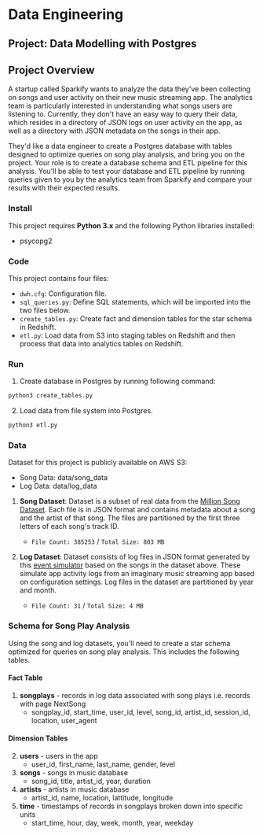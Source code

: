 # Data Engineering
## Project: Data Modelling with Postgres

## Project Overview
A startup called Sparkify wants to analyze the data they've been collecting on songs and user activity on their new music streaming app. The analytics team is particularly interested in understanding what songs users are listening to. Currently, they don't have an easy way to query their data, which resides in a directory of JSON logs on user activity on the app, as well as a directory with JSON metadata on the songs in their app.

They'd like a data engineer to create a Postgres database with tables designed to optimize queries on song play analysis, and bring you on the project. Your role is to create a database schema and ETL pipeline for this analysis. You'll be able to test your database and ETL pipeline by running queries given to you by the analytics team from Sparkify and compare your results with their expected results.

### Install

This project requires **Python 3.x** and the following Python libraries installed:

- psycopg2

### Code

This project contains four files:

- `dwh.cfg`: Configuration file.
- `sql_queries.py`: Define SQL statements, which will be imported into the two files below.
- `create_tables.py`: Create fact and dimension tables for the star schema in Redshift.
- `etl.py`: Load data from S3 into staging tables on Redshift and then process that data into analytics tables on Redshift.

### Run
1. Create database in Postgres by running following command:
```bash
python3 create_tables.py
```  
2. Load data from file system into Postgres.
```bash
python3 etl.py
```  

### Data
Dataset for this project is publicly available on AWS S3: 
- Song Data: data/song_data
- Log Data: data/log_data

1. **Song Dataset**: Dataset is a subset of real data from the [Million Song Dataset](https://labrosa.ee.columbia.edu/millionsong/). Each file is in JSON format and contains metadata about a song and the artist of that song. The files are partitioned by the first three letters of each song's track ID.
   - `File Count: 385253` / `Total Size: 803 MB`

2. **Log Dataset**: Dataset consists of log files in JSON format generated by this [event simulator](https://github.com/Interana/eventsim) based on the songs in the dataset above. These simulate app activity logs from an imaginary music streaming app based on configuration settings. Log files in the dataset are partitioned by year and month. 
   - `File Count: 31` / `Total Size: 4 MB`

### Schema for Song Play Analysis
Using the song and log datasets, you'll need to create a star schema optimized for queries on song play analysis. This includes the following tables.

#### Fact Table
1. **songplays** - records in log data associated with song plays i.e. records with page NextSong
   - songplay_id, start_time, user_id, level, song_id, artist_id, session_id, location, user_agent

#### Dimension Tables
2. **users** - users in the app
   - user_id, first_name, last_name, gender, level
3. **songs** - songs in music database
   - song_id, title, artist_id, year, duration
4. **artists** - artists in music database
   - artist_id, name, location, lattitude, longitude
5. **time** - timestamps of records in songplays broken down into specific units
   - start_time, hour, day, week, month, year, weekday